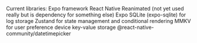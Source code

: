 Current libraries:
Expo framework
React Native Reanimated (not yet used really but is dependency for something else)
Expo SQLite (expo-sqlite) for log storage
Zustand for state management and conditional rendering
MMKV for user preference device key-value storage
@react-native-community/datetimepicker
